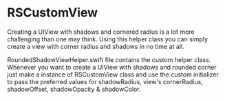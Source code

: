 # RSCustomView
Creating a UIView with shadows and cornered radius is a lot more challenging than one may think. Using this helper class you can simply create a view with corner radius and shadows in no time at all. 

RoundedShadowViewHelper.swift file contains the custom helper class. Whenever you want to create a UIView with shadows and rounded corner just make a instance of RSCustomView class and use the custom initializer to pass the preferred values for shadowRadius, view's cornerRadius, shadowOffset, shadowOpacity & shadowColor.

